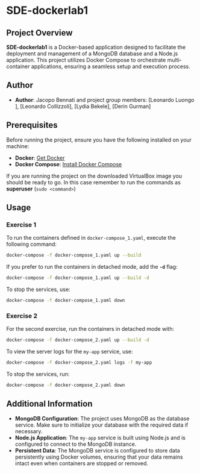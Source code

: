 # SDE-dockerlab1

## Project Overview

**SDE-dockerlab1** is a Docker-based application designed to facilitate the deployment and management of a MongoDB database and a Node.js application. This project utilizes Docker Compose to orchestrate multi-container applications, ensuring a seamless setup and execution process.

## Author

- **Author**: Jacopo Bennati and project group members: [Leonardo Luongo​], [Leonardo Collizzoli], [Lydia Bekele​], [Derin Gurman​]

## Prerequisites

Before running the project, ensure you have the following installed on your machine:

- **Docker**: [Get Docker](https://docs.docker.com/get-docker/)
- **Docker Compose**: [Install Docker Compose](https://docs.docker.com/compose/install/)

If you are running the project on the downloaded VirtualBox image you should be ready to go.
In this case remember to run the commands as **superuser** (`sudo <command>`)

## Usage

### Exercise 1

To run the containers defined in `docker-compose_1.yaml`, execute the following command:

```bash
docker-compose -f docker-compose_1.yaml up --build
```

If you prefer to run the containers in detached mode, add the **`-d`** flag:

```bash
docker-compose -f docker-compose_1.yaml up --build -d
```

To stop the services, use:

```bash
docker-compose -f docker-compose_1.yaml down
```

### Exercise 2

For the second exercise, run the containers in detached mode with:

```bash
docker-compose -f docker-compose_2.yaml up --build -d
```

To view the server logs for the `my-app` service, use:

```bash
docker-compose -f docker-compose_2.yaml logs -f my-app
```

To stop the services, run:

```bash
docker-compose -f docker-compose_2.yaml down
```

## Additional Information

- **MongoDB Configuration**: The project uses MongoDB as the database service. Make sure to initialize your database with the required data if necessary.
- **Node.js Application**: The `my-app` service is built using Node.js and is configured to connect to the MongoDB instance.
- **Persistent Data**: The MongoDB service is configured to store data persistently using Docker volumes, ensuring that your data remains intact even when containers are stopped or removed.
